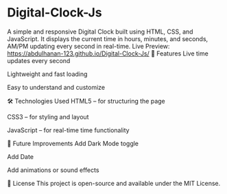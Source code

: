# Digital-Clock-Js

A simple and responsive Digital Clock built using HTML, CSS, and JavaScript. It displays the current time in hours, minutes, and seconds, AM/PM updating every second in real-time.
Live Preview: https://abdulhanan-123.github.io/Digital-Clock-Js/
🚀 Features
Live time updates every second

Lightweight and fast loading

Easy to understand and customize

🛠️ Technologies Used
HTML5 – for structuring the page

CSS3 – for styling and layout

JavaScript – for real-time time functionality


📌 Future Improvements
Add Dark Mode toggle

Add Date

Add animations or sound effects

📄 License
This project is open-source and available under the MIT License.
